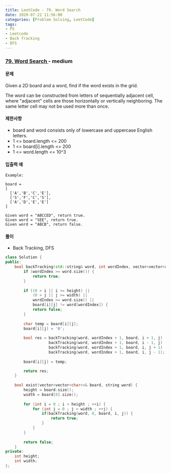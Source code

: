 ```yaml
---
title: LeetCode - 79. Word Search
date: 2020-07-22 11:56:00
categories: [Problem Solving, LeetCode]
tags:
- PS
- Leetcode
- Back Tracking
- DFS
---
```


### [ 79. Word Search ](https://leetcode.com/problems/reverse-words-in-a-string-iii/) - medium

#### 문제

Given a 2D board and a word, find if the word exists in the grid.

The word can be constructed from letters of sequentially adjacent cell, where "adjacent" cells are those horizontally or vertically neighboring. The same letter cell may not be used more than once.

#### 제한사항
 - board and word consists only of lowercase and uppercase English letters.
 - 1 <= board.length <= 200
 - 1 <= board[i].length <= 200
 - 1 <= word.length <= 10^3

#### 입출력 예

```
Example:

board =
[
  ['A','B','C','E'],
  ['S','F','C','S'],
  ['A','D','E','E']
]

Given word = "ABCCED", return true.
Given word = "SEE", return true.
Given word = "ABCB", return false.
```

#### 풀이
 - Back Tracking, DFS

```cpp
class Solution {
public:
    bool backTracking(std::string& word, int wordIndex, vector<vector<char>>& board, int i, int j) {
        if (wordIndex >= word.size()) {
            return true;
        }
        
        if ((0 > i || i >= height) ||
            (0 > j || j >= width) ||
            wordIndex >= word.size() ||
            board[i][j] != word[wordIndex]) {
            return false;
        }
        
        char temp = board[i][j];
        board[i][j] = '0';
            
        bool res = backTracking(word, wordIndex + 1, board, i + 1, j) ||
                   backTracking(word, wordIndex + 1, board, i - 1, j) ||
                   backTracking(word, wordIndex + 1, board, i, j + 1) ||
                   backTracking(word, wordIndex + 1, board, i, j - 1);
    
        board[i][j] = temp;

        return res;
    }
    
    bool exist(vector<vector<char>>& board, string word) {
        height = board.size();
        width = board[0].size();
        
        for (int i = 0 ; i < height ; ++i) {
            for (int j = 0 ; j < width ; ++j) {                
                if(backTracking(word, 0, board, i, j)) {
                    return true;
                }
            }
        }
        
        return false;
    }
private:
    int height;
    int width;
};
```
